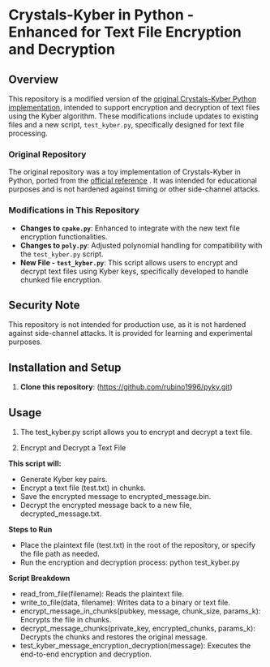 # Crystals-Kyber in Python - Enhanced for Text File Encryption and Decryption

## Overview

This repository is a modified version of the [original Crystals-Kyber Python implementation](https://github.com/asdfjkl/pyky), intended to support encryption and decryption of text files using the Kyber algorithm. These modifications include updates to existing files and a new script, `test_kyber.py`, specifically designed for text file processing.

### Original Repository

The original repository was a toy implementation of Crystals-Kyber in Python, ported from the [official reference](https://github.com/asdfjkl/pyky) . It was intended for educational purposes and is not hardened against timing or other side-channel attacks.

### Modifications in This Repository

- **Changes to `cpake.py`**: Enhanced to integrate with the new text file encryption functionalities.
- **Changes to `poly.py`**: Adjusted polynomial handling for compatibility with the `test_kyber.py` script.
- **New File - `test_kyber.py`**: This script allows users to encrypt and decrypt text files using Kyber keys, specifically developed to handle chunked file encryption.

## Security Note

This repository is not intended for production use, as it is not hardened against side-channel attacks. It is provided for learning and experimental purposes.

## Installation and Setup

1. **Clone this repository**:
  (https://github.com/rubino1996/pyky.git)

## Usage
1. The test_kyber.py script allows you to encrypt and decrypt a text file.

2. Encrypt and Decrypt a Text File

**This script will:**

- Generate Kyber key pairs.
- Encrypt a text file (test.txt) in chunks.
- Save the encrypted message to encrypted_message.bin.
- Decrypt the encrypted message back to a new file, decrypted_message.txt.

  
**Steps to Run**

- Place the plaintext file (test.txt) in the root of the repository, or specify the file path as needed.
- Run the encryption and decryption process: python test_kyber.py


**Script Breakdown**

- read_from_file(filename): Reads the plaintext file.
- write_to_file(data, filename): Writes data to a binary or text file.
- encrypt_message_in_chunks(pubkey, message, chunk_size, params_k): Encrypts the file in chunks.
- decrypt_message_chunks(private_key, encrypted_chunks, params_k): Decrypts the chunks and restores the original message.
- test_kyber_message_encryption_decryption(message): Executes the end-to-end encryption and decryption.
